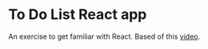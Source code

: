 # To Do List React app
An exercise to get familiar with React. Based of this [video](https://www.youtube.com/watch?v=hQAHSlTtcmY).
